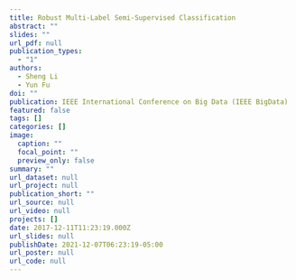 ```yaml
---
title: Robust Multi-Label Semi-Supervised Classification
abstract: ""
slides: ""
url_pdf: null
publication_types:
  - "1"
authors:
  - Sheng Li
  - Yun Fu
doi: ""
publication: IEEE International Conference on Big Data (IEEE BigData)
featured: false
tags: []
categories: []
image:
  caption: ""
  focal_point: ""
  preview_only: false
summary: ""
url_dataset: null
url_project: null
publication_short: ""
url_source: null
url_video: null
projects: []
date: 2017-12-11T11:23:19.000Z
url_slides: null
publishDate: 2021-12-07T06:23:19-05:00
url_poster: null
url_code: null
---
```

